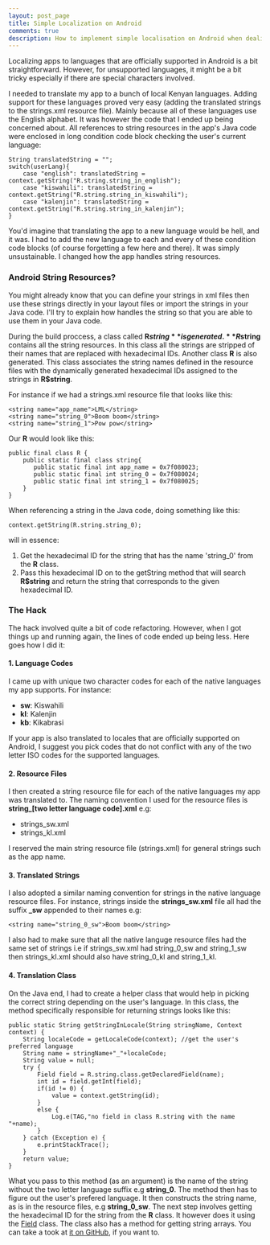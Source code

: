 ```yaml
---
layout: post_page
title: Simple Localization on Android
comments: true
description: How to implement simple localisation on Android when dealing with non-ISO locales
---
```


Localizing apps to languages that are officially supported in Android is a bit straightforward. However, for unsupported languages, it might be a bit tricky especially if there are special characters involved.

I needed to translate my app to a bunch of local Kenyan languages. Adding support for these languages proved very easy (adding the translated strings to the strings.xml resource file). Mainly because all of these languages use the English alphabet. It was however the code that I ended up being concerned about. All references to string resources in the app's Java code were enclosed in long condition code block checking the user's current language:

    String translatedString = "";
    switch(userLang){
        case "english": translatedString = context.getString("R.string.string_in_english");
        case "kiswahili": translatedString = context.getString("R.string.string_in_kiswahili");
        case "kalenjin": translatedString = context.getString("R.string.string_in_kalenjin");
    }

You'd imagine that translating the app to a new language would be hell, and it was. I had to add the new language to each and every of these condition code blocks (of course forgetting a few here and there). It was simply unsustainable. I changed how the app handles string resources.


### Android String Resources?

You might already know that you can define your strings in xml files then use these strings directly in your layout files or import the strings in your Java code. I'll try to explain how handles the string so that you are able to use them in your Java code.

During the build proccess, a class called **R$string** is generated. **R$string** contains all the string resources. In this class all the strings are stripped of their names that are replaced with hexadecimal IDs. Another class **R** is also generated. This class associates the string names defined in the resource files with the dynamically generated hexadecimal IDs assigned to the strings in **R$string**.

For instance if we had a strings.xml resource file that looks like this:

    <string name="app_name">LML</string>
    <string name="string_0">Boom boom</string>
    <string name="string_1">Pow pow</string>

Our **R** would look like this:

    public final class R {
        public static final class string{
           public static final int app_name = 0x7f080023;
           public static final int string_0 = 0x7f080024;
           public static final int string_1 = 0x7f080025;
        }
    }

When referencing a string in the Java code, doing something like this:

    context.getString(R.string.string_0);

will in essence:

 1. Get the hexadecimal ID for the string that has the name 'string_0' from the **R** class.
 2. Pass this hexadecimal ID on to the getString method that will search **R$string** and return the string that corresponds to the given hexadecimal ID.


### The Hack

The hack involved quite a bit of code refactoring. However, when I got things up and running again, the lines of code ended up being less. Here goes how I did it:


#### 1. Language Codes

I came up with unique two character codes for each of the native languages my app supports. For instance:

 - **sw**: Kiswahili
 - **kl**: Kalenjin
 - **kb**: Kikabrasi

If your app is also translated to locales that are officially supported on Android, I suggest you pick codes that do not conflict with any of the two letter ISO codes for the supported languages.


#### 2. Resource Files

I then created a string resource file for each of the native languages my app was translated to. The naming convention I used for the resource files is **string_[two letter language code].xml** e.g:

 - strings_sw.xml
 - strings_kl.xml

I reserved the main string resource file (strings.xml) for general strings such as the app name.


#### 3. Translated Strings

I also adopted a similar naming convention for strings in the native language resource files. For instance, strings inside the **strings_sw.xml** file all had the suffix **_sw** appended to their names e.g:

    <string name="string_0_sw">Boom boom</string>

I also had to make sure that all the native languge resource files had the same set of strings i.e if strings_sw.xml had string_0_sw and string_1_sw then strings_kl.xml should also have string_0_kl and string_1_kl.


#### 4. Translation Class

On the Java end, I had to create a helper class that would help in picking the correct string depending on the user's language. In this class, the method specifically responsible for returning strings looks like this:

    public static String getStringInLocale(String stringName, Context context) {
        String localeCode = getLocaleCode(context); //get the user's preferred language
        String name = stringName+"_"+localeCode;
        String value = null;
        try {
            Field field = R.string.class.getDeclaredField(name);
            int id = field.getInt(field);
            if(id != 0) {
                value = context.getString(id);
            }
            else {
                Log.e(TAG,"no field in class R.string with the name "+name);
            }
        } catch (Exception e) {
            e.printStackTrace();
        }
        return value;
    }

What you pass to this method (as an argument) is the name of the string without the two letter language suffix e.g **string_0**. The method then has to figure out the user's prefered language. It then constructs the string name, as is in the resource files, e.g **string_0_sw**. The next step involves getting the hexadecimal ID for the string from the **R** class. It however does it using the [Field](http://docs.oracle.com/javase/7/docs/api/java/lang/reflect/Field.html) class. The class also has a method for getting string arrays. You can take a took at [it on GitHub](https://github.com/jasonrogena/ngombe_planner-android/blob/master/NgombePlanner/src/main/java/org/cgiar/ilri/np/farmer/backend/Locale.java), if you want to.
